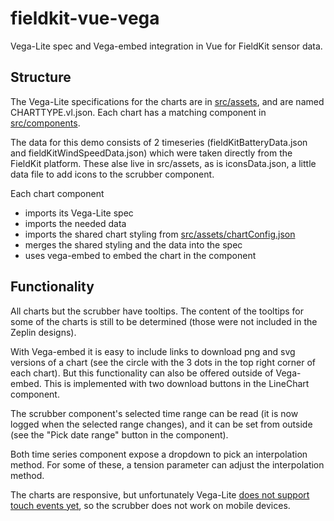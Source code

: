 # fieldkit-vue-vega

Vega-Lite spec and Vega-embed integration in Vue for FieldKit sensor data.

## Structure

The Vega-Lite specifications for the charts are in [src/assets](src/assets), and are named CHARTTYPE.vl.json. Each chart has a matching component in [src/components](src/components).

The data for this demo consists of 2 timeseries (fieldKitBatteryData.json and fieldKitWindSpeedData.json) which were taken directly from the FieldKit platform. These alse live in src/assets, as is iconsData.json, a little data file to add icons to the scrubber component.

Each chart component

- imports its Vega-Lite spec
- imports the needed data
- imports the shared chart styling from [src/assets/chartConfig.json](src/assets/chartConfig.json)
- merges the shared styling and the data into the spec
- uses vega-embed to embed the chart in the component

## Functionality

All charts but the scrubber have tooltips. The content of the tooltips for some of the charts is still to be determined (those were not included in the Zeplin designs).

With Vega-embed it is easy to include links to download png and svg versions of a chart (see the circle with the 3 dots in the top right corner of each chart). But this functionality can also be offered outside of Vega-embed. This is implemented with two download buttons in the LineChart component.

The scrubber component's selected time range can be read (it is now logged when the selected range changes), and it can be set from outside (see the "Pick date range" button in the component).

Both time series component expose a dropdown to pick an interpolation method. For some of these, a tension parameter can adjust the interpolation method.

The charts are responsive, but unfortunately Vega-Lite [does not support touch events yet](https://github.com/vega/roadmap/issues/6), so the scrubber does not work on mobile devices.
